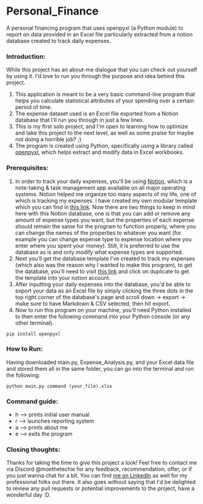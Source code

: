 # Personal_Finance
A personal financing program that uses openpyxl (a Python module) to report on data provided in an Excel file particularly extracted from a notion database created to track daily expenses.

### Introduction:
While this project has an about-me dialogue that you can check out yourself by using it. I'd love to run you through the purpose and idea behind this project.
1. This application is meant to be a very basic command-line program that helps you calculate statistical attributes of your spending over a certain period of time.
2. The expense dataset used is an Excel file exported from a Notion database that I'll run you through in just a few lines.
3. This is my first solo project, and I'm open to learning how to optimize and take this project to the next level, as well as some praise for maybe not doing a horrible job? ;)
4. The program is created using Python, specifically using a library called [openpyxl](https://openpyxl.readthedocs.io), which helps extract and modify data in Excel workbooks.

### Prerequisites:
1. In order to track your daily expenses, you'll be using [Notion](notion.so), which is a note-taking & task management app available on all major operating systems. Notion helped me organize too many aspects of my life, one of which is tracking my expenses. I have created my own modular template which you can find in [this link](https://gelatinous-quince-abe.notion.site/Expenses-Tracking-d2b76ee7b4294dfeb0d8d635cd66403e?pvs=25). Now there are two things to keep in mind here with this Notion database, one is that you can add or remove any amount of expense types you want, but the properties of each expense should remain the same for the program to function properly, where you can change the names of the properties to whatever you want (for example you can change expense type to expense location where you enter where you spent your money). Still, it is preferred to use the database as is and only modify what expense types are supported.
2. Next you'll get the database template I've created to track my expenses (which also was the reason why I wanted to make this program), to get the database, you'll need to visit [this link](https://gelatinous-quince-abe.notion.site/Expenses-Tracking-d2b76ee7b4294dfeb0d8d635cd66403e?pvs=25) and click on duplicate to get the template into your notion account.
3. After inputting your daily expenses into the database, you'd be able to export your data as an Excel file by simply clicking the three dots in the top right corner of the database's page and scroll down -> export -> make sure to have Markdown & CSV selected, then hit export.
4. Now to run this program on your machine, you'll need Python installed to then enter the following command into your Python console (or any other terminal).

```
pip install openpyxl
```
### How to Run:
Having downloaded main.py, Expense_Analysis.py, and your Excel data file and stored them all in the same folder, you can go into the terminal and run the following:

```
python main.py command (your_file).xlsx
```
### Command guide:
- h --> prints initial user manual
- r --> launches reporting system
- a --> prints about me
- e --> exits the program

### Closing thoughts:
Thanks for taking the time to give this project a look! Feel free to contact me via Discord @moethetechie for any feedback, recommendation, offer, or if you just wanna chat for a bit. You can find [me on LinkedIn](https://www.linkedin.com/in/momen-ahmed-51b7301b8/) as well for my professional folks out there. It also goes without saying that I'd be delighted to review any pull requests or potential improvements to the project, have a wonderful day :D.

